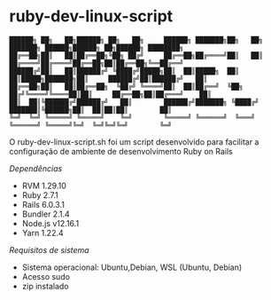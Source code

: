# ruby-dev-linux-script
```                                                                                                                                                                                                
██████╗ ██╗   ██╗██████╗ ██╗   ██╗     ██████╗ ███████╗██╗   ██╗      ███████╗ ██████╗██████╗ ██╗██████╗ ████████╗
██╔══██╗██║   ██║██╔══██╗╚██╗ ██╔╝     ██╔══██╗██╔════╝██║   ██║      ██╔════╝██╔════╝██╔══██╗██║██╔══██╗╚══██╔══╝
██████╔╝██║   ██║██████╔╝ ╚████╔╝█████╗██║  ██║█████╗  ██║   ██║█████╗███████╗██║     ██████╔╝██║██████╔╝   ██║   
██╔══██╗██║   ██║██╔══██╗  ╚██╔╝ ╚════╝██║  ██║██╔══╝  ╚██╗ ██╔╝╚════╝╚════██║██║     ██╔══██╗██║██╔═══╝    ██║   
██║  ██║╚██████╔╝██████╔╝   ██║        ██████╔╝███████╗ ╚████╔╝       ███████║╚██████╗██║  ██║██║██║        ██║   
╚═╝  ╚═╝ ╚═════╝ ╚═════╝    ╚═╝        ╚═════╝ ╚══════╝  ╚═══╝        ╚══════╝ ╚═════╝╚═╝  ╚═╝╚═╝╚═╝        ╚═╝   
```                                                                                                                  
                                                                                                                                                                                                             

O ruby-dev-linux-script.sh foi um script desenvolvido para facilitar a configuração de ambiente de desenvolvimento Ruby on Rails

*Dependências*

- RVM 1.29.10
- Ruby 2.7.1
- Rails 6.0.3.1
- Bundler 2.1.4
- Node.js v12.16.1
- Yarn 1.22.4

*Requisitos de sistema*

- Sistema operacional: Ubuntu,Debian, WSL (Ubuntu, Debian)
- Acesso sudo
- zip instalado



